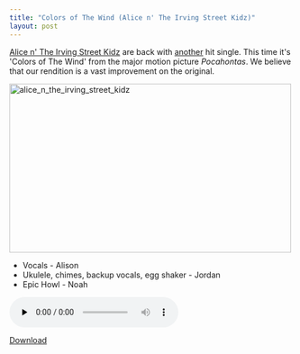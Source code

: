 ```yaml
---
title: "Colors of The Wind (Alice n' The Irving Street Kidz)"
layout: post
---
```


<a href="http://blog.classicalcode.com/tag/alice-n-the-irving-street-kidz/">Alice n' The Irving Street Kidz</a> are back with <a href="http://blog.classicalcode.com/2009/05/alice-n-the-irving-street-kidz/">another</a> hit single. This time it's 'Colors of The Wind' from the major motion picture <em>Pocahontas</em>. We believe that our rendition is a vast improvement on the original.

<a href="{{ site.url }}/uploads/2009/11/alice_n_the_irving_street_kidz.jpg"><img class="aligncenter size-full wp-image-696" title="alice_n_the_irving_street_kidz" src="{{ site.url }}/uploads/2009/11/alice_n_the_irving_street_kidz.jpg" alt="alice_n_the_irving_street_kidz" width="500" height="300" /></a>

- Vocals - Alison
- Ukulele, chimes, backup vocals, egg shaker - Jordan
- Epic Howl - Noah

<audio id="wp_mep_18" src="{{ site.url }}/uploads/2009/11/Colors-of-the-wind.mp3" type="audio/mp3"    controls="controls" preload="none"  ></audio>

<a href="{{ site.url }}/uploads/2009/11/Colors-of-the-wind.mp3">Download</a>
